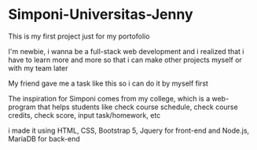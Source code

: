 # Simponi-Universitas-Jenny
This is my first project just for my portofolio

I'm newbie, i wanna be a full-stack web development and i realized that i have to learn more and more so that i can make 
other projects myself or with my team later

My friend gave me a task like this so i can do it by myself first

The inspiration for Simponi comes from my college, which is a web-program that helps students like check course schedule, 
check course credits, check score, input task/homework, etc

i made it using HTML, CSS, Bootstrap 5, Jquery for front-end and Node.js, MariaDB for back-end
